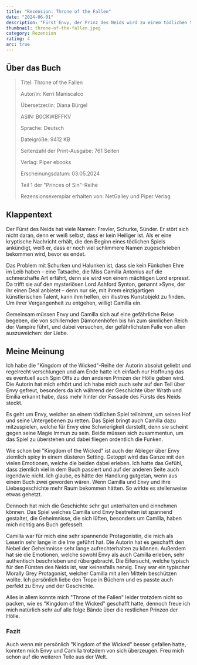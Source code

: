 ```yaml
---
title: "Rezension: Throne of the Fallen"
date: "2024-06-01"
description: "Fürst Envy, der Prinz des Neids wird zu einem tödlichen Spiel eingeladen, welches er unbedingt gewinnen muss. Dazu benötigt er die Hilfe von Miss Camilla Antonius, welche einwilligt um ihrer Vergangenheit zu entgehen. Gemeinsam begeben sich beide auf eine gefährliche Reise, die von schillernden Dämonenhöfen bis hin zum sinnlichen Reich der Vampire führt."
thumbnail: throne-of-the-fallen.jpeg
category: Rezension
rating: 4
arc: true
---
```


## Über das Buch

> Titel: Throne of the Fallen
>
> Autor/in: Kerri Maniscalco
>
> Übersetzer/in: Diana Bürgel
>
> ASIN: B0CKWBFFKV
>
> Sprache: Deutsch
>
> Dateigröße: 9412 KB
>
> Seitenzahl der Print-Ausgabe: 761 Seiten
>
> Verlag: Piper ebooks
>
> Erscheinungsdatum: 03.05.2024
>
> Teil 1 der "Princes of Sin"-Reihe
>
> Rezensionsexemplar erhalten von: NetGalley und Piper Verlag

## Klappentext

Der Fürst des Neids hat viele Namen: Frevler, Schurke, Sünder. Er stört sich nicht daran, denn er weiß selbst, dass er kein Heiliger ist. Als er eine kryptische Nachricht erhält, die den Beginn eines tödlichen Spiels ankündigt, weiß er, dass er noch viel schlimmere Namen zugeschrieben bekommen wird, bevor es endet.

Das Problem mit Schurken und Halunken ist, dass sie kein Fünkchen Ehre im Leib haben – eine Tatsache, die Miss Camilla Antonius auf die schmerzhafte Art erfährt, denn sie wird von einem mächtigen Lord erpresst. Da trifft sie auf den mysteriösen Lord Ashford Synton, genannt »Syn«, der ihr einen Deal anbietet – denn nur sie, mit ihrem einzigartigen künstlerischen Talent, kann ihm helfen, ein illustres Kunstobjekt zu finden. Um ihrer Vergangenheit zu entgehen, willigt Camilla ein.

Gemeinsam müssen Envy und Camilla sich auf eine gefährliche Reise begeben, die von schillernden Dämonenhöfen bis hin zum sinnlichen Reich der Vampire führt, und dabei versuchen, der gefährlichsten Falle von allen auszuweichen: der Liebe.

## Meine Meinung

Ich habe die "Kingdom of the Wicked"-Reihe der Autorin absolut geliebt und regelrecht verschlungen und am Ende hatte ich einfach nur Hoffnung das es eventuell auch Spin Offs zu den anderen Prinzen der Hölle geben wird. Die Autorin hat mich erhört und ich habe mich auch sehr auf den Teil über Envy gefreut, besonders da ich während der Geschichte über Wrath und Emilia erkannt habe, dass mehr hinter der Fassade des Fürsts des Neids steckt.

Es geht um Envy, welcher an einem tödlichen Spiel teilnimmt, um seinen Hof und seine Untergebenen zu retten. Das Spiel bringt auch Camilla dazu mitzuspielen, welche für Envy eine Schwierigkeit darstellt, denn sie scheint gegen seine Magie Immun zu sein. Beide müssen sich zusammentun, um das Spiel zu überstehen und dabei fliegen ordentlich die Funken.

Wie schon bei "Kingdom of the Wicked" ist auch der Ableger über Envy ziemlich spicy in einem düsteren Setting. Getoppt wird das Ganze mit den vielen Emotionen, welche die beiden dabei erleben. Ich hatte das Gefühl, dass ziemlich viel in dem Buch passiert und auf der anderen Seite auch irgendwie nicht. Ich glaube, es hätte der Handlung gutgetan, wenn aus einem Buch zwei geworden wären. Wenn Camilla und Envy und ihre Liebesgeschichte mehr Raum bekommen hätten. So wirkte es stellenweise etwas gehetzt.

Dennoch hat mich die Geschichte sehr gut unterhalten und einnehmen können. Das Spiel welches Camilla und Envy bestreiten ist spannend gestaltet, die Geheimnisse, die sich lüften, besonders um Camilla, haben mich richtig ans Buch gefesselt.

Camilla war für mich eine sehr spannende Protagonistin, die mich als Leserin sehr lange in die Irre geführt hat. Die Autorin hat es geschafft den Nebel der Geheimnisse sehr lange aufrechterhalten zu können. Außerdem hat sie die Emotionen, welche sowohl Envy als auch Camilla erleben, sehr authentisch beschrieben und rübergebracht. Die Eifersucht, welche typisch für den Fürsten des Neids ist, war keinesfalls nervig. Envy war ein typischer Morally Grey Protagonist, welcher Camilla mit allen Mitteln beschützen wollte. Ich persönlich liebe den Trope in Büchern und es passte auch perfekt zu Envy und der Geschichte.

Alles in allem konnte mich "Throne of the Fallen" leider trotzdem nicht so packen, wie es "Kingdom of the Wicked" geschafft hatte, dennoch freue ich mich natürlich sehr auf alle folge Bände über die restlichen Prinzen der Hölle.

### Fazit

Auch wenn mir persönlich "Kingdom of the Wicked" besser gefallen hatte, konnten mich Envy und Camilla trotzdem von sich überzeugen. Freu mich schon auf die weiteren Teile aus der Welt.

